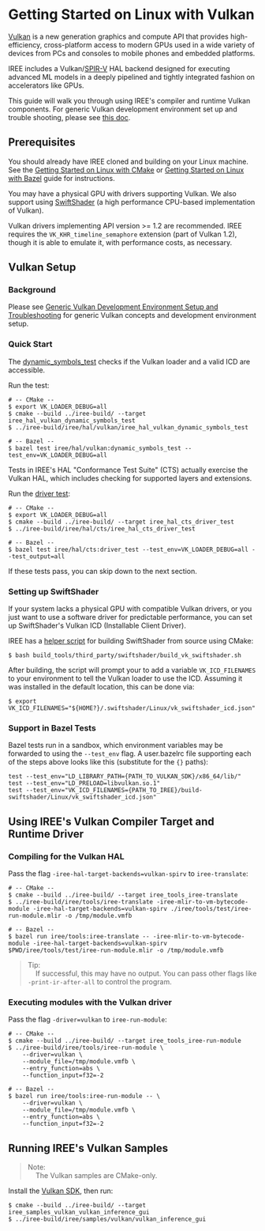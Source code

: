 # Getting Started on Linux with Vulkan

[Vulkan](https://www.khronos.org/vulkan/) is a new generation graphics and
compute API that provides high-efficiency, cross-platform access to modern GPUs
used in a wide variety of devices from PCs and consoles to mobile phones and
embedded platforms.

IREE includes a Vulkan/[SPIR-V](https://www.khronos.org/registry/spir-v/) HAL
backend designed for executing advanced ML models in a deeply pipelined and
tightly integrated fashion on accelerators like GPUs.

This guide will walk you through using IREE's compiler and runtime Vulkan
components. For generic Vulkan development environment set up and trouble
shooting, please see [this doc](generic_vulkan_env_setup.md).

## Prerequisites

You should already have IREE cloned and building on your Linux machine. See the
[Getting Started on Linux with CMake](getting_started_linux_cmake.md) or
[Getting Started on Linux with Bazel](getting_started_linux_bazel.md) guide for
instructions.

You may have a physical GPU with drivers supporting Vulkan. We also support
using [SwiftShader](https://swiftshader.googlesource.com/SwiftShader/) (a high
performance CPU-based implementation of Vulkan).

Vulkan drivers implementing API version >= 1.2 are recommended. IREE requires
the `VK_KHR_timeline_semaphore` extension (part of Vulkan 1.2), though it is
able to emulate it, with performance costs, as necessary.

## Vulkan Setup

### Background

Please see
[Generic Vulkan Development Environment Setup and Troubleshooting](generic_vulkan_env_setup.md)
for generic Vulkan concepts and development environment setup.

### Quick Start

The
[dynamic_symbols_test](https://github.com/google/iree/blob/main/iree/hal/vulkan/dynamic_symbols_test.cc)
checks if the Vulkan loader and a valid ICD are accessible.

Run the test:

```shell
# -- CMake --
$ export VK_LOADER_DEBUG=all
$ cmake --build ../iree-build/ --target iree_hal_vulkan_dynamic_symbols_test
$ ../iree-build/iree/hal/vulkan/iree_hal_vulkan_dynamic_symbols_test

# -- Bazel --
$ bazel test iree/hal/vulkan:dynamic_symbols_test --test_env=VK_LOADER_DEBUG=all
```

Tests in IREE's HAL "Conformance Test Suite" (CTS) actually exercise the Vulkan
HAL, which includes checking for supported layers and extensions.

Run the
[driver test](https://github.com/google/iree/blob/main/iree/hal/cts/driver_test.cc):

```shell
# -- CMake --
$ export VK_LOADER_DEBUG=all
$ cmake --build ../iree-build/ --target iree_hal_cts_driver_test
$ ../iree-build/iree/hal/cts/iree_hal_cts_driver_test

# -- Bazel --
$ bazel test iree/hal/cts:driver_test --test_env=VK_LOADER_DEBUG=all --test_output=all
```

If these tests pass, you can skip down to the next section.

### Setting up SwiftShader

If your system lacks a physical GPU with compatible Vulkan drivers, or you just
want to use a software driver for predictable performance, you can set up
SwiftShader's Vulkan ICD (Installable Client Driver).

IREE has a
[helper script](https://github.com/google/iree/blob/main/build_tools/third_party/swiftshader/build_vk_swiftshader.sh)
for building SwiftShader from source using CMake:

```shell
$ bash build_tools/third_party/swiftshader/build_vk_swiftshader.sh
```

<!-- TODO(scotttodd): Steps to download prebuilt binaries when they exist -->

After building, the script will prompt your to add a variable `VK_ICD_FILENAMES`
to your environment to tell the Vulkan loader to use the ICD. Assuming it was
installed in the default location, this can be done via:

```shell
$ export VK_ICD_FILENAMES="${HOME?}/.swiftshader/Linux/vk_swiftshader_icd.json"
```

### Support in Bazel Tests

Bazel tests run in a sandbox, which environment variables may be forwarded to
using the `--test_env` flag. A user.bazelrc file supporting each of the steps
above looks like this (substitute for the `{}` paths):

```
test --test_env="LD_LIBRARY_PATH={PATH_TO_VULKAN_SDK}/x86_64/lib/"
test --test_env="LD_PRELOAD=libvulkan.so.1"
test --test_env="VK_ICD_FILENAMES={PATH_TO_IREE}/build-swiftshader/Linux/vk_swiftshader_icd.json"
```

## Using IREE's Vulkan Compiler Target and Runtime Driver

### Compiling for the Vulkan HAL

Pass the flag `-iree-hal-target-backends=vulkan-spirv` to `iree-translate`:

```shell
# -- CMake --
$ cmake --build ../iree-build/ --target iree_tools_iree-translate
$ ../iree-build/iree/tools/iree-translate -iree-mlir-to-vm-bytecode-module -iree-hal-target-backends=vulkan-spirv ./iree/tools/test/iree-run-module.mlir -o /tmp/module.vmfb

# -- Bazel --
$ bazel run iree/tools:iree-translate -- -iree-mlir-to-vm-bytecode-module -iree-hal-target-backends=vulkan-spirv $PWD/iree/tools/test/iree-run-module.mlir -o /tmp/module.vmfb
```

> Tip:<br>
> &nbsp;&nbsp;&nbsp;&nbsp;If successful, this may have no output. You can pass
> other flags like `-print-ir-after-all` to control the program.

### Executing modules with the Vulkan driver

Pass the flag `-driver=vulkan` to `iree-run-module`:

```shell
# -- CMake --
$ cmake --build ../iree-build/ --target iree_tools_iree-run-module
$ ../iree-build/iree/tools/iree-run-module \
    --driver=vulkan \
    --module_file=/tmp/module.vmfb \
    --entry_function=abs \
    --function_input=f32=-2

# -- Bazel --
$ bazel run iree/tools:iree-run-module -- \
    --driver=vulkan \
    --module_file=/tmp/module.vmfb \
    --entry_function=abs \
    --function_input=f32=-2
```

## Running IREE's Vulkan Samples

> Note:<br>
> &nbsp;&nbsp;&nbsp;&nbsp;The Vulkan samples are CMake-only.

Install the [Vulkan SDK](https://www.lunarg.com/vulkan-sdk/), then run:

```shell
$ cmake --build ../iree-build/ --target iree_samples_vulkan_vulkan_inference_gui
$ ../iree-build/iree/samples/vulkan/vulkan_inference_gui
```
